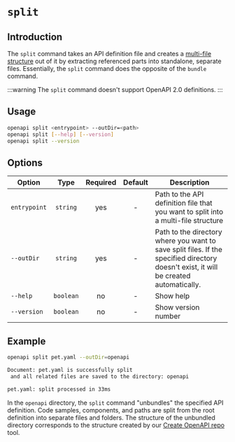 # `split`

## Introduction

The `split` command takes an API definition file and creates a [multi-file structure](../index.md#multi-file-approach) out of it by extracting referenced parts into standalone, separate files. Essentially, the `split` command does the opposite of the `bundle` command.

:::warning
The `split` command doesn't support OpenAPI 2.0 definitions.
:::

## Usage

```bash
openapi split <entrypoint> --outDir=<path>
openapi split [--help] [--version]
openapi split --version
```

## Options

Option                    | Type      | Required     | Default     | Description
--------------------------|:---------:|:------------:|:-----------:|------------
`entrypoint`              | `string`  | yes          | -           | Path to the API definition file that you want to split into a multi-file structure
`--outDir`                | `string`  | yes          | -           | Path to the directory where you want to save split files. If the specified directory doesn't exist, it will be created automatically.
`--help`                  | `boolean` | no           | -           | Show help
`--version`               | `boolean` | no           | -           | Show version number

## Example

```bash request
openapi split pet.yaml --outDir=openapi
```

```bash output
Document: pet.yaml is successfully split
 and all related files are saved to the directory: openapi 

pet.yaml: split processed in 33ms
```

In the `openapi` directory, the `split` command "unbundles" the specified API definition. Code samples, components, and paths are split from the root definition into separate files and folders. The structure of the unbundled directory corresponds to the structure created by our [Create OpenAPI repo](https://github.com/Redocly/create-openapi-repo) tool.
